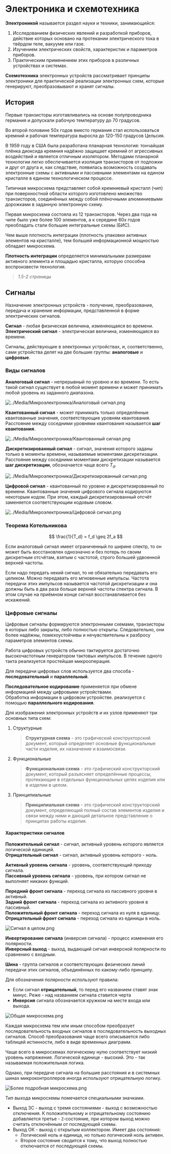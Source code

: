 # Электроника и схемотехника

**Электроникой** называется раздел науки и техники, занимающийся:
1. Исследованием физических явлений и разработкой приборов, действие которых основано на протекании электрического тока в твёрдом теле, вакууме или газе.
2. Изучением электрических свойств, характеристик и параметров приборов.
3. Практическим применением этих приборов в различных устройствах и системах.

**Схемотехника** электронных устройств рассматривает принципы электроники для практической реализации электронных схем, которые генерируют, преобразовывают и хранят сигналы.

## История

Первые транзисторы изготавливались на основе полупроводника германия и допускали рабочую температуру до 70 градусов.

Во второй половине 50х годов вместо германия стал использоваться кремний и рабочая температура выросла до 120-150 градусов Цельсия.

В 1959 году в США была разработана планарная технология: тончайшая плёнка диоксида кремния надёжно защищает кремний от агрессивных воздействий и является отличным изолятором. Методами планарной технологии легко обеспечивается изоляция транзисторов от подложки и друг от друга и, как следствие, появилась возможность создавать электронные схемы с активными и пассивными элементами на едином кристалле в едином технологическом процессе.

Типичная микросхема представляет собой кремниевый кристалл (чип) при поверхностной области которого изготовлено множество транзисторов, соединённых между собой плёночными алюминиевыми дорожками в заданную электронную схему.

Первая микросхема состояла из 12 транзисторов. Через два года на чипе было уже более 100 элементов, а к середине 60х годов преобладать стали большие интегральные схемы (БИС).

Чем выше плотность интеграции (плотность упаковки активных элементов на кристалле), тем большей информационной мощностью обладает микросхема.

**Плотность интеграции** определяется минимальными размерами активного элемента и площадью кристалла, которую способна воспроизвести технология.

> *1.5-2 страницы*

## Сигналы

Назначение электронных устройств - получение, преобразование, передача и хранение информации, представленной в форме электрических сигналов.

**Сигнал** - любая физическая величина, изменяющаяся во времени.  
**Электрический сигнал** - электрическая величина, изменяющаяся во времени.

Сигналы, действующие в электронных устройствах, и, соответственно, сами устройства делят на две большие группы: **аналоговые** и **цифровые**.

### Виды сигналов

**Аналоговый сигнал** - непрерывный по уровню и во времени. То есть такой сигнал существует в любой момент времени и может принимать любой уровень из заданного диапазона.

![../Media/Микроэлектроника/Аналоговый сигнал.png](../Media/%D0%9C%D0%B8%D0%BA%D1%80%D0%BE%D1%8D%D0%BB%D0%B5%D0%BA%D1%82%D1%80%D0%BE%D0%BD%D0%B8%D0%BA%D0%B0/%D0%90%D0%BD%D0%B0%D0%BB%D0%BE%D0%B3%D0%BE%D0%B2%D1%8B%D0%B9%20%D1%81%D0%B8%D0%B3%D0%BD%D0%B0%D0%BB.png#)

**Квантованный сигнал** - может принимать только определённые квантованные значения, соответствующие уровням квантования. Расстояние между соседними уровнями квантования называется **шаг квантования**.

![../Media/Микроэлектроника/Квантованный сигнал.png](../Media/%D0%9C%D0%B8%D0%BA%D1%80%D0%BE%D1%8D%D0%BB%D0%B5%D0%BA%D1%82%D1%80%D0%BE%D0%BD%D0%B8%D0%BA%D0%B0/%D0%9A%D0%B2%D0%B0%D0%BD%D1%82%D0%BE%D0%B2%D0%B0%D0%BD%D0%BD%D1%8B%D0%B9%20%D1%81%D0%B8%D0%B3%D0%BD%D0%B0%D0%BB.png#)

**Дискретизированный сигнал** - сигнал, значения которого заданы только в моменты времени, называемые моментами дискретизации. Расстояние между соседними моментами дискретизации называется **шаг дискретизации**, обозначается чаще всего $T_d$.

![../Media/Микроэлектроника/Дискретизированный сигнал.png](../Media/%D0%9C%D0%B8%D0%BA%D1%80%D0%BE%D1%8D%D0%BB%D0%B5%D0%BA%D1%82%D1%80%D0%BE%D0%BD%D0%B8%D0%BA%D0%B0/%D0%94%D0%B8%D1%81%D0%BA%D1%80%D0%B5%D1%82%D0%B8%D0%B7%D0%B8%D1%80%D0%BE%D0%B2%D0%B0%D0%BD%D0%BD%D1%8B%D0%B9%20%D1%81%D0%B8%D0%B3%D0%BD%D0%B0%D0%BB.png#)

**Цифровой сигнал** - квантованный по уровню и дискретизированный по времени. Квантованные значения цифрового сигнала кодируются некоторым кодом. При этом, каждый дискретизированный отсчёт заменяется соответствующим кодовым словом.

![../Media/Микроэлектроника/Цифровой сигнал.png](../Media/%D0%9C%D0%B8%D0%BA%D1%80%D0%BE%D1%8D%D0%BB%D0%B5%D0%BA%D1%82%D1%80%D0%BE%D0%BD%D0%B8%D0%BA%D0%B0/%D0%A6%D0%B8%D1%84%D1%80%D0%BE%D0%B2%D0%BE%D0%B9%20%D1%81%D0%B8%D0%B3%D0%BD%D0%B0%D0%BB.png#)

### Теорема Котельникова
$$
\frac{1}{T_d} = f_d \geq 2f_a
$$

Если аналоговый сигнал имеет ограниченный по ширине спектр, то он может быть восстановлен однозначно и без потерь по своим дискретным отсчётам, взятым с частотой, строго большей удвоенной верхней частоты.

Если надо передать некий сигнал, то не обязательно передавать его целиком. Можно передавать его мгновенные импульсы. Частота передачи этих импульсов называется частотой дискретизации и она должны быть в два раза больше верхней частоты спектра сигнала. В этом случае на приёмном конце сигнал восстанавливается без искажений.

### Цифровые сигналы

Цифровые сигналы формируются электронными схемами, транзисторы в которых либо закрыты, либо полностью открыты. Следовательно, они более надёжны, помехоустойчивы и нечувствительны к разбросу параметров элементов схемы.

Работа цифровых устройств обычно тактируется достаточно высокочастотным генератором тактовых импульсов. В течение одного такта реализуется простейшая микрооперация.

Для передачи цифровых слов используется два способа - **последовательный** и **параллельный**.

**Последовательное кодирование** применяется при обмене информацией между цифровыми устройствами.  
Обработка информации в цифровом устройстве. реализуется с помощью **параллельного кодирования**.

Для изображения электронных устройств и их узлов применяют три основных типа схем:
1. Структурные
   > **Структурная схема** - это графический конструкторский документ, который определяет основные функциональные части изделия, их назначение и взаимосвязи.
2. Функциональные
   > **Функциональная схема** - это графический конструкторский документ, который разъясняет определённые процессы, протекающие в отдельных функциональных цепях изделия или в изделии в целом.
3. Принципиальные
   > **Принципиальная схема** - это графический конструкторский документ, определяющий полный состав элементов изделия и связи между ними и дающий детальное представление о принципах работы изделия.


#### Характеристики сигналов

**Положительный сигнал** - сигнал, активный уровень которого является логической единицей.  
**Отрицательный сигнал** - сигнал, активный уровень которого - ноль.

**Активный уровень сигнала** - уровень, соответствующий приходу сигнала.  
**Пассивный уровень сигнала** - уровень, при котором сигнал не выполняет никаких функций.

**Передний фронт сигнала** - переход сигнала из пассивного уровня в активный.  
**Задний фронт сигнала** - переход сигнала из активного уровня в пассивный.  
**Положительный фронт сигнала** - переход сигнала из нуля в единицу.  
**Отрицательный фронт сигнала** - переход сигнала из единицы в ноль.

![Сигнал в целом.png](../Media/%D0%9C%D0%B8%D0%BA%D1%80%D0%BE%D1%8D%D0%BB%D0%B5%D0%BA%D1%82%D1%80%D0%BE%D0%BD%D0%B8%D0%BA%D0%B0/%D0%A1%D0%B8%D0%B3%D0%BD%D0%B0%D0%BB%20%D0%B2%20%D1%86%D0%B5%D0%BB%D0%BE%D0%BC.png#)

**Инвертирование сигнала** (инверсия сигнала) - процесс изменения его полярности.  
**Инверсный выход** - выход, выдающий сигнал инверсной полярности по сравнению с входным.

**Шина** - группа сигналов и соответствующих физических линий передачи этих сигналов, объединённых по какому-либо принципу.

Для обозначения полярности используют правила:
- Если сигнал **отрицательный**, то перед его названием ставят знак минус. Реже - над названием сигнала ставится черта
- **Инверсия** сигнала обозначается кружком на месте входа или выхода.

![Общая микросхема.png](../Media/%D0%9C%D0%B8%D0%BA%D1%80%D0%BE%D1%8D%D0%BB%D0%B5%D0%BA%D1%82%D1%80%D0%BE%D0%BD%D0%B8%D0%BA%D0%B0/%D0%9E%D0%B1%D1%89%D0%B0%D1%8F%20%D0%BC%D0%B8%D0%BA%D1%80%D0%BE%D1%81%D1%85%D0%B5%D0%BC%D0%B0.png#)

Каждая микросхема тем или иным способом преобразует последовательность входных сигналов в последовательность выходных сигналов. Способ преобразования чаще всего описывается либо таблицей истинности, либо в виде временных диаграмм.

Чаще всего в микросхемах логическому нулю соответствует низкий уровень напряжения. Логической единице - высокий. Это - так называемая положительная логика.

Однако, при передаче сигнала на большие расстояния и в системных шинах микроконтроллеров иногда используют отрицательную логику.

![Более подробная микросхема.png](../Media/%D0%9C%D0%B8%D0%BA%D1%80%D0%BE%D1%8D%D0%BB%D0%B5%D0%BA%D1%82%D1%80%D0%BE%D0%BD%D0%B8%D0%BA%D0%B0/%D0%91%D0%BE%D0%BB%D0%B5%D0%B5%20%D0%BF%D0%BE%D0%B4%D1%80%D0%BE%D0%B1%D0%BD%D0%B0%D1%8F%20%D0%BC%D0%B8%D0%BA%D1%80%D0%BE%D1%81%D1%85%D0%B5%D0%BC%D0%B0.png#)

Тип выхода микросхемы помечается специальными значками.
- Выход 3С - выход с тремя состояниями - выход с возможностью отключения.
  К положительному и отрицательному состоянию добавляется третье - `Z`-состояние, при котором выход можно считать отключённым от последующей схемы.
- Выход ОК - выход с открытым коллектором.
	Имеет два состояния:
	- Логический ноль и единица, но только логический ноль активен.
	- Второе состояние сводится к тому, что выход полностью отключается от последующей схемы.

